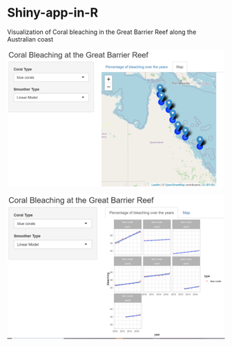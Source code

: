 # Shiny-app-in-R
Visualization of Coral bleaching in the Great Barrier Reef along the Australian coast

![](snapshots.PNG)

![](snapshot2.PNG)
